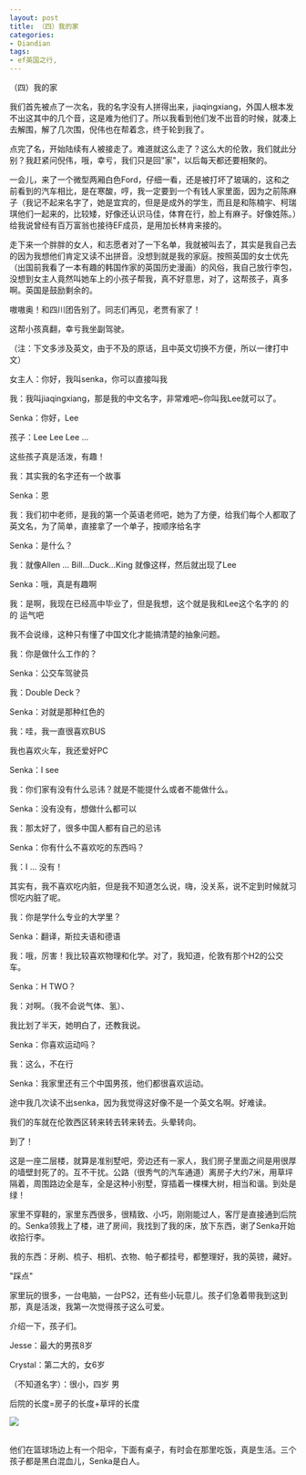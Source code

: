 ```yaml
---
layout: post
title: （四）我的家
categories:
- Diandian
tags:
- ef英国之行, 
---
```

<p>（四）我的家</p>
<p>我们首先被点了一次名，我的名字没有人拼得出来，jiaqingxiang，外国人根本发不出这其中的几个音，这是难为他们了。所以我看到他们发不出音的时候，就凑上去解围，解了几次围，倪伟也在帮着念，终于轮到我了。</p>
<p>点完了名，开始陆续有人被接走了。难道就这么走了？这么大的伦敦，我们就此分别？我赶紧问倪伟，哦，幸亏，我们只是回&quot;家&quot;，以后每天都还要相聚的。</p>
<p>一会儿，来了一个微型两厢白色Ford，仔细一看，还是被打坏了玻璃的，这和之前看到的汽车相比，是在寒酸，哼，我一定要到一个有钱人家里面，因为之前陈麻子（我记不起来名字了，她是宜宾的，但是是成外的学生，而且是和陈楠宇、柯瑞琪他们一起来的，比较矮，好像还认识马佳，体育在行，脸上有麻子。好像姓陈。）给我说曾经有百万富翁也接待EF成员，是用加长林肯来接的。</p>
<p>走下来一个胖胖的女人，和志愿者对了一下名单，我就被叫去了，其实是我自己去的因为我想他们肯定又读不出拼音。没想到就是我的家庭。按照英国的女士优先（出国前我看了一本有趣的韩国作家的英国历史漫画）的风俗，我自己放行李包，没想到女主人竟然叫她车上的小孩子帮我，真不好意思，对了，这帮孩子，真多啊。英国是鼓励剩余的。</p>
<p>嗷嗷奥！和四川团告别了。同志们再见，老贾有家了！</p>
<p>这帮小孩真翻，幸亏我坐副驾驶。</p>
<p>（注：下文多涉及英文，由于不及的原话，且中英文切换不方便，所以一律打中文）</p>
<p>女主人：你好，我叫senka，你可以直接叫我</p>
<p>我：我叫jiaqingxiang，那是我的中文名字，非常难吧~你叫我Lee就可以了。</p>
<p>Senka：你好，Lee</p>
<p>孩子：Lee Lee Lee …</p>
<p>这些孩子真是活泼，有趣！</p>
<p>我：其实我的名字还有一个故事</p>
<p>Senka：恩</p>
<p>我：我们初中老师，是我的第一个英语老师吧，她为了方便，给我们每个人都取了英文名，为了简单，直接拿了一个单子，按顺序给名字</p>
<p>Senka：是什么？</p>
<p>我：就像Allen … Bill…Duck…King 就像这样，然后就出现了Lee</p>
<p>Senka：哦，真是有趣啊</p>
<p>我：是啊，我现在已经高中毕业了，但是我想，这个就是我和Lee这个名字的 的 的 运气吧</p>
<p>我不会说缘，这种只有懂了中国文化才能搞清楚的抽象问题。</p>
<p>我：你是做什么工作的？</p>
<p>Senka：公交车驾驶员</p>
<p>我：Double Deck？</p>
<p>Senka：对就是那种红色的</p>
<p>我：哇，我一直很喜欢BUS</p>
<p>我也喜欢火车，我还爱好PC</p>
<p>Senka：I see</p>
<p>我：你们家有没有什么忌讳？就是不能提什么或者不能做什么。</p>
<p>Senka：没有没有，想做什么都可以</p>
<p>我：那太好了，很多中国人都有自己的忌讳</p>
<p>Senka：你有什么不喜欢吃的东西吗？</p>
<p>我：I … 没有！</p>
<p>其实有，我不喜欢吃内脏，但是我不知道怎么说，嗨，没关系，说不定到时候就习惯吃内脏了呢。</p>
<p>我：你是学什么专业的大学里？</p>
<p>Senka：翻译，斯拉夫语和德语</p>
<p>我：哦，厉害！我比较喜欢物理和化学。对了，我知道，伦敦有那个H2的公交车。</p>
<p>Senka：H TWO？</p>
<p>我：对啊。（我不会说气体、氢）、</p>
<p>我比划了半天，她明白了，还教我说。</p>
<p>Senka：你喜欢运动吗？</p>
<p>我：这么，不在行</p>
<p>Senka：我家里还有三个中国男孩，他们都很喜欢运动。</p>
<p>途中我几次读不出senka，因为我觉得这好像不是一个英文名啊。好难读。</p>
<p>我们的车就在伦敦西区转来转去转来转去。头晕转向。</p>
<p>到了！</p>
<p>这是一座二层楼，就算是准别墅吧，旁边还有一家人，我们房子里面之间是用很厚的墙壁封死了的。互不干扰。公路（很秀气的汽车通道）离房子大约7米，用草坪隔着，周围路边全是车，全是这种小别墅，穿插着一棵棵大树，相当和谐。到处是绿！</p>
<p>家里不穿鞋的，家里东西很多，很精致、小巧，刚刚能过人，客厅是直接通到后院的。Senka领我上了楼，进了房间，我找到了我的床，放下东西，谢了Senka开始收拾行李。</p>
<p>我的东西：牙刷、梳子、相机、衣物、帕子都挂号，都整理好，我的英镑，藏好。</p>
<p>&quot;踩点&quot;</p>
<p>家里玩的很多，一台电脑，一台PS2，还有些小玩意儿。孩子们急着带我到这到那，真是活泼，我第一次觉得孩子这么可爱。</p>
<p>介绍一下，孩子们。</p>
<p>Jesse：最大的男孩8岁</p>
<p>Crystal：第二大的，女6岁</p>
<p>（不知道名字）：很小，四岁 男</p>
<p>后院的长度=房子的长度+草坪的长度</p>
<p> </p>
<a target="_blank" href="http://hiphotos.baidu.com/longstation/pic/item/5d0f770e0434afc07bcbe19b.jpg"><img src="http://m2.img.srcdd.com/farm4/d/2012/0627/10/496DA8A5C692D55355267CB5B6976EB8_B500_900_500_185.PNG" /><br /></a>
<br />
<p> </p>
<p>他们在篮球场边上有一个阳伞，下面有桌子，有时会在那里吃饭，真是生活。三个孩子都是黑白混血儿，Senka是白人。</p>